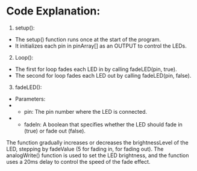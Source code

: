 # Code Explanation:

1. setup():
* The setup() function runs once at the start of the program.
* It initializes each pin in pinArray[] as an OUTPUT to control the LEDs.

2. Loop():
* The first for loop fades each LED in by calling fadeLED(pin, true).
* The second for loop fades each LED out by calling fadeLED(pin, false).

3. fadeLED():
* Parameters:
 * + pin: The pin number where the LED is connected.
 * + fadeIn: A boolean that specifies whether the LED should fade in (true) or fade out (false).

The function gradually increases or decreases the brightnessLevel of the LED, stepping by fadeValue (5 for fading in, for fading out). The analogWrite() function is used to set the LED brightness, and the function uses a 20ms delay to control the speed of the fade effect.
 
